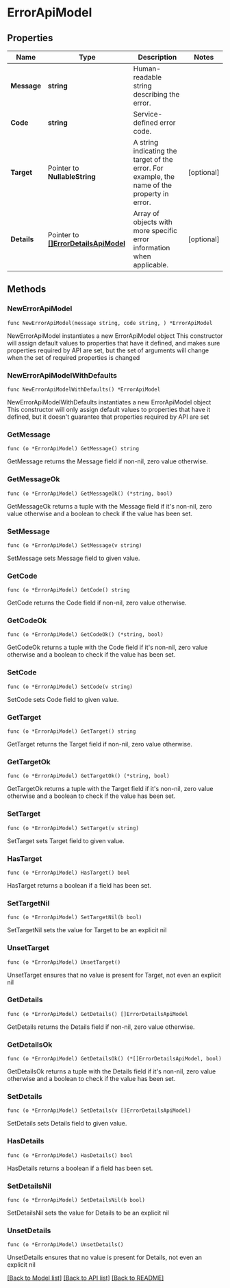 # ErrorApiModel

## Properties

Name | Type | Description | Notes
------------ | ------------- | ------------- | -------------
**Message** | **string** | Human-readable string describing the error. | 
**Code** | **string** | Service-defined error code. | 
**Target** | Pointer to **NullableString** | A string indicating the target of the error. For example, the name of the property in error. | [optional] 
**Details** | Pointer to [**[]ErrorDetailsApiModel**](ErrorDetailsApiModel.md) | Array of objects with more specific error information when applicable. | [optional] 

## Methods

### NewErrorApiModel

`func NewErrorApiModel(message string, code string, ) *ErrorApiModel`

NewErrorApiModel instantiates a new ErrorApiModel object
This constructor will assign default values to properties that have it defined,
and makes sure properties required by API are set, but the set of arguments
will change when the set of required properties is changed

### NewErrorApiModelWithDefaults

`func NewErrorApiModelWithDefaults() *ErrorApiModel`

NewErrorApiModelWithDefaults instantiates a new ErrorApiModel object
This constructor will only assign default values to properties that have it defined,
but it doesn't guarantee that properties required by API are set

### GetMessage

`func (o *ErrorApiModel) GetMessage() string`

GetMessage returns the Message field if non-nil, zero value otherwise.

### GetMessageOk

`func (o *ErrorApiModel) GetMessageOk() (*string, bool)`

GetMessageOk returns a tuple with the Message field if it's non-nil, zero value otherwise
and a boolean to check if the value has been set.

### SetMessage

`func (o *ErrorApiModel) SetMessage(v string)`

SetMessage sets Message field to given value.


### GetCode

`func (o *ErrorApiModel) GetCode() string`

GetCode returns the Code field if non-nil, zero value otherwise.

### GetCodeOk

`func (o *ErrorApiModel) GetCodeOk() (*string, bool)`

GetCodeOk returns a tuple with the Code field if it's non-nil, zero value otherwise
and a boolean to check if the value has been set.

### SetCode

`func (o *ErrorApiModel) SetCode(v string)`

SetCode sets Code field to given value.


### GetTarget

`func (o *ErrorApiModel) GetTarget() string`

GetTarget returns the Target field if non-nil, zero value otherwise.

### GetTargetOk

`func (o *ErrorApiModel) GetTargetOk() (*string, bool)`

GetTargetOk returns a tuple with the Target field if it's non-nil, zero value otherwise
and a boolean to check if the value has been set.

### SetTarget

`func (o *ErrorApiModel) SetTarget(v string)`

SetTarget sets Target field to given value.

### HasTarget

`func (o *ErrorApiModel) HasTarget() bool`

HasTarget returns a boolean if a field has been set.

### SetTargetNil

`func (o *ErrorApiModel) SetTargetNil(b bool)`

 SetTargetNil sets the value for Target to be an explicit nil

### UnsetTarget
`func (o *ErrorApiModel) UnsetTarget()`

UnsetTarget ensures that no value is present for Target, not even an explicit nil
### GetDetails

`func (o *ErrorApiModel) GetDetails() []ErrorDetailsApiModel`

GetDetails returns the Details field if non-nil, zero value otherwise.

### GetDetailsOk

`func (o *ErrorApiModel) GetDetailsOk() (*[]ErrorDetailsApiModel, bool)`

GetDetailsOk returns a tuple with the Details field if it's non-nil, zero value otherwise
and a boolean to check if the value has been set.

### SetDetails

`func (o *ErrorApiModel) SetDetails(v []ErrorDetailsApiModel)`

SetDetails sets Details field to given value.

### HasDetails

`func (o *ErrorApiModel) HasDetails() bool`

HasDetails returns a boolean if a field has been set.

### SetDetailsNil

`func (o *ErrorApiModel) SetDetailsNil(b bool)`

 SetDetailsNil sets the value for Details to be an explicit nil

### UnsetDetails
`func (o *ErrorApiModel) UnsetDetails()`

UnsetDetails ensures that no value is present for Details, not even an explicit nil

[[Back to Model list]](../README.md#documentation-for-models) [[Back to API list]](../README.md#documentation-for-api-endpoints) [[Back to README]](../README.md)



